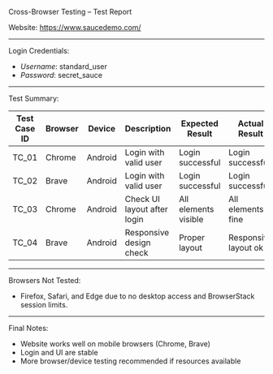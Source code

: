  Cross-Browser Testing – Test Report

 Website: https://www.saucedemo.com/

---

 Login Credentials:
- *Username*: standard_user
- *Password*: secret_sauce

---

 Test Summary:

| Test Case ID | Browser | Device | Description               | Expected Result        | Actual Result          | Status |
|--------------|---------|--------|---------------------------|------------------------|------------------------|--------|
| TC_01        | Chrome  | Android | Login with valid user     | Login successful       | Login successful       | ✅ Pass |
| TC_02        | Brave   | Android | Login with valid user     | Login successful       | Login successful       | ✅ Pass |
| TC_03        | Chrome  | Android | Check UI layout after login | All elements visible | All elements fine     | ✅ Pass |
| TC_04        | Brave   | Android | Responsive design check   | Proper layout          | Responsive layout ok   | ✅ Pass |

---

 Browsers Not Tested:
- Firefox, Safari, and Edge due to no desktop access and BrowserStack session limits.

---
 Final Notes:
- Website works well on mobile browsers (Chrome, Brave)
- Login and UI are stable
- More browser/device testing recommended if resources available
